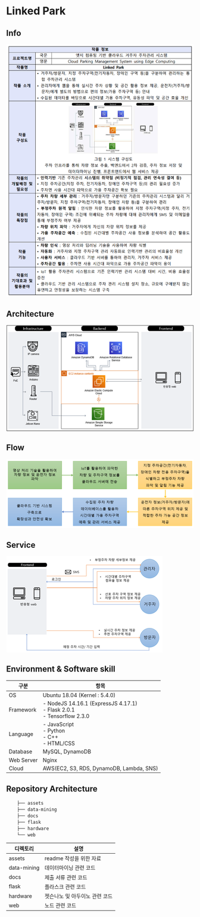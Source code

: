 # Linked Park

## Info
![summary](./assets/summary.png)

## Architecture
![architecture](./assets/architecture.png)

## Flow
![flow](./assets/flow.png)

## Service
![service](./assets/service.png)

## Environment & Software skill
|구분|항목|
|---|---|
|OS|Ubuntu 18.04 (Kernel : 5.4.0)|
|Framework|- NodeJS 14.16.1 (ExpressJS 4.17.1)<br>- Flask 2.0.1<br>- Tensorflow 2.3.0
|Language|- JavaScript<br>- Python<br>- C++<br>- HTML/CSS|
|Database|MySQL, DynamoDB|
|Web Server|Nginx|
|Cloud|AWS(EC2, S3, RDS, DynamoDB, Lambda, SNS)

## Repository Architecture
```bash
    ├── assets
    ├── data-mining
    ├── docs
    ├── flask
    ├── hardware
    └── web
```
|디렉토리|설명|
|------|-----|
|assets|readme 작성을 위한 자료|
|data-mining|데이터마이닝 관련 코드|
|docs|제출 서류 관련 코드|
|flask|플라스크 관련 코드|
|hardware|젯슨나노 및 아두이노 관련 코드|
|web|노드 관련 코드|